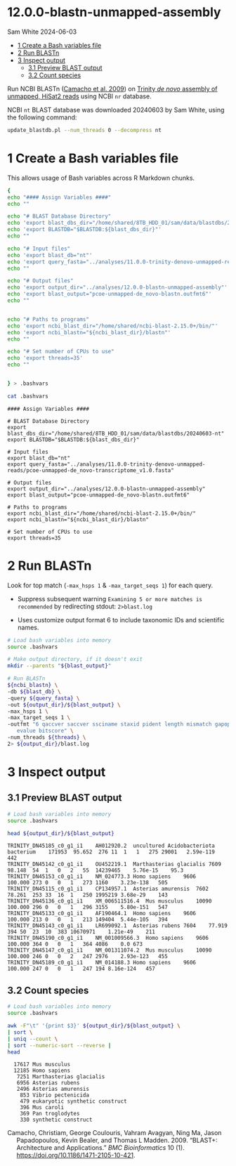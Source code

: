 12.0.0-blastn-unmapped-assembly
================
Sam White
2024-06-03

- <a href="#1-create-a-bash-variables-file"
  id="toc-1-create-a-bash-variables-file">1 Create a Bash variables
  file</a>
- <a href="#2-run-blastn" id="toc-2-run-blastn">2 Run BLASTn</a>
- <a href="#3-inspect-output" id="toc-3-inspect-output">3 Inspect
  output</a>
  - <a href="#31-preview-blast-output" id="toc-31-preview-blast-output">3.1
    Preview BLAST output</a>
  - <a href="#32-count-species" id="toc-32-count-species">3.2 Count
    species</a>

Run NCBI BLASTn ([Camacho et al. 2009](#ref-camacho2009)) on [Trinity
*de novo* assembly of unmapped, HiSat2
reads](./11.0.0-trinity-denovo-unmapped-reads.Rmd) using NCBI `nr`
database.

NCBI `nt` BLAST database was downloaded 20240603 by Sam White, using the
following command:

``` bash
update_blastdb.pl --num_threads 0 --decompress nt
```

# 1 Create a Bash variables file

This allows usage of Bash variables across R Markdown chunks.

``` bash
{
echo "#### Assign Variables ####"
echo ""

echo "# BLAST Database Directory"
echo 'export blast_dbs_dir="/home/shared/8TB_HDD_01/sam/data/blastdbs/20240603-nt"'
echo 'export BLASTDB="$BLASTDB:${blast_dbs_dir}"'
echo ""

echo "# Input files"
echo 'export blast_db="nt"'
echo 'export query_fasta="../analyses/11.0.0-trinity-denovo-unmapped-reads/pcoe-unmapped-de_novo-transcriptome_v1.0.fasta"'
echo ""

echo "# Output files"
echo 'export output_dir="../analyses/12.0.0-blastn-unmapped-assembly"'
echo 'export blast_output="pcoe-unmapped-de_novo-blastn.outfmt6"'
echo ""


echo "# Paths to programs"
echo 'export ncbi_blast_dir="/home/shared/ncbi-blast-2.15.0+/bin/"'
echo 'export ncbi_blastn="${ncbi_blast_dir}/blastn"'
echo ""

echo "# Set number of CPUs to use"
echo 'export threads=35'
echo ""


} > .bashvars

cat .bashvars
```

    #### Assign Variables ####

    # BLAST Database Directory
    export blast_dbs_dir="/home/shared/8TB_HDD_01/sam/data/blastdbs/20240603-nt"
    export BLASTDB="$BLASTDB:${blast_dbs_dir}"

    # Input files
    export blast_db="nt"
    export query_fasta="../analyses/11.0.0-trinity-denovo-unmapped-reads/pcoe-unmapped-de_novo-transcriptome_v1.0.fasta"

    # Output files
    export output_dir="../analyses/12.0.0-blastn-unmapped-assembly"
    export blast_output="pcoe-unmapped-de_novo-blastn.outfmt6"

    # Paths to programs
    export ncbi_blast_dir="/home/shared/ncbi-blast-2.15.0+/bin/"
    export ncbi_blastn="${ncbi_blast_dir}/blastn"

    # Set number of CPUs to use
    export threads=35

# 2 Run BLASTn

Look for top match (`-max_hsps 1` & `-max_target_seqs 1`) for each
query.

- Suppress subsequent warning
  `Examining 5 or more matches is recommended` by redirecting stdout:
  `2>blast.log`

- Uses customize output format 6 to include taxonomic IDs and scientific
  names.

``` bash
# Load bash variables into memory
source .bashvars

# Make output directory, if it doesn't exit
mkdir --parents "${blast_output}"

# Run BLASTn
${ncbi_blastn} \
-db ${blast_db} \
-query ${query_fasta} \
-out ${output_dir}/${blast_output} \
-max_hsps 1 \
-max_target_seqs 1 \
-outfmt "6 qaccver saccver ssciname staxid pident length mismatch gapopen qstart qend sstart send
   evalue bitscore" \
-num_threads ${threads} \
2> ${output_dir}/blast.log
```

# 3 Inspect output

## 3.1 Preview BLAST output

``` bash
# Load bash variables into memory
source .bashvars

head ${output_dir}/${blast_output}
```

    TRINITY_DN45185_c0_g1_i1    AH012920.2  uncultured Acidobacteriota bacterium    171953  95.652  276 11  1   1   275 29001   2.59e-119   442
    TRINITY_DN45142_c0_g1_i1    OU452219.1  Marthasterias glacialis 7609    98.148  54  1   0   2   55  14239465    5.76e-15    95.3
    TRINITY_DN45153_c0_g1_i1    NM_024773.3 Homo sapiens    9606    100.000 273 0   0   1   273 1160    3.23e-138   505
    TRINITY_DN45115_c0_g1_i1    CP134957.1  Asterias amurensis  7602    78.261  253 33  16  1   250 1995219 3.68e-29    143
    TRINITY_DN45136_c0_g1_i1    XM_006511516.4  Mus musculus    10090   100.000 296 0   0   1   296 3155    5.80e-151   547
    TRINITY_DN45133_c0_g1_i1    AF190464.1  Homo sapiens    9606    100.000 213 0   0   1   213 149404  5.44e-105   394
    TRINITY_DN45143_c0_g1_i1    LR699092.1  Asterias rubens 7604    77.919  394 50  23  10  383 10670971    1.21e-49    211
    TRINITY_DN45190_c0_g1_i1    NM_001009566.3  Homo sapiens    9606    100.000 364 0   0   1   364 4086    0.0 673
    TRINITY_DN45147_c0_g1_i1    NM_001311074.2  Mus musculus    10090   100.000 246 0   0   2   247 2976    2.93e-123   455
    TRINITY_DN45189_c0_g1_i1    NM_014188.3 Homo sapiens    9606    100.000 247 0   0   1   247 194 8.16e-124   457

## 3.2 Count species

``` bash
# Load bash variables into memory
source .bashvars

awk -F"\t" '{print $3}' ${output_dir}/${blast_output} \
| sort \
| uniq --count \
| sort --numeric-sort --reverse |
head
```

      17617 Mus musculus
      12185 Homo sapiens
       7251 Marthasterias glacialis
       6956 Asterias rubens
       2496 Asterias amurensis
        853 Vibrio pectenicida
        479 eukaryotic synthetic construct
        396 Mus caroli
        369 Pan troglodytes
        330 synthetic construct

<div id="refs" class="references csl-bib-body hanging-indent">

<div id="ref-camacho2009" class="csl-entry">

Camacho, Christiam, George Coulouris, Vahram Avagyan, Ning Ma, Jason
Papadopoulos, Kevin Bealer, and Thomas L Madden. 2009. “BLAST+:
Architecture and Applications.” *BMC Bioinformatics* 10 (1).
<https://doi.org/10.1186/1471-2105-10-421>.

</div>

</div>
